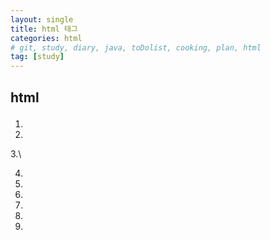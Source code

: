 ```yaml
---
layout: single
title: html 태그
categories: html
# git, study, diary, java, toDolist, cooking, plan, html
tag: [study] 
---
```


## html <p>

1.

2.

3.\

4.

5.

6.

7.

8.

9.